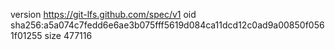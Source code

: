 version https://git-lfs.github.com/spec/v1
oid sha256:a5a074c7fedd6e6ae3b075fff5619d084ca11dcd12c0ad9a00850f0561f01255
size 477116
